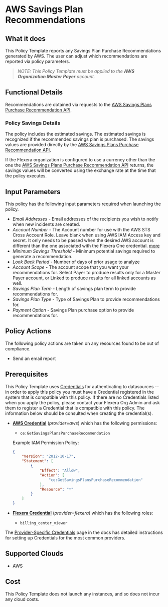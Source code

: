 # AWS Savings Plan Recommendations

## What it does

This Policy Template reports any Savings Plan Purchase Recommendations generated by AWS. The user can adjust which recommendations are reported via policy parameters.

> *NOTE: This Policy Template must be applied to the **AWS Organization Master Payer** account.*

## Functional Details

Recommendations are obtained via requests to the [AWS Savings Plans Purchase Recommendation API](https://docs.aws.amazon.com/aws-cost-management/latest/APIReference/API_GetSavingsPlansPurchaseRecommendation.html).

### Policy Savings Details

The policy includes the estimated savings. The estimated savings is recognized if the recommended savings plan is purchased. The savings values are provided directly by the [AWS Savings Plans Purchase Recommendation API](https://docs.aws.amazon.com/aws-cost-management/latest/APIReference/API_GetSavingsPlansPurchaseRecommendation.html).

If the Flexera organization is configured to use a currency other than the one the [AWS Savings Plans Purchase Recommendation API](https://docs.aws.amazon.com/aws-cost-management/latest/APIReference/API_GetSavingsPlansPurchaseRecommendation.html) returns, the savings values will be converted using the exchange rate at the time that the policy executes.

## Input Parameters

This policy has the following input parameters required when launching the policy.

- *Email Addresses* - Email addresses of the recipients you wish to notify when new incidents are created.
- *Account Number* - The Account number for use with the AWS STS Cross Account Role. Leave blank when using AWS IAM Access key and secret. It only needs to be passed when the desired AWS account is different than the one associated with the Flexera One credential. [more](https://docs.flexera.com/flexera/EN/Automation/ProviderCredentials.htm#automationadmin_1982464505_1123608)
- *Minimum Savings Threshold* - Minimum potential savings required to generate a recommendation.
- *Look Back Period* - Number of days of prior usage to analyze
- *Account Scope* - The account scope that you want your recommendations for. Select Payer to produce results only for a Master Payer account, or Linked to produce results for all linked accounts as well.
- *Savings Plan Term* - Length of savings plan term to provide recommendations for.
- *Savings Plan Type* - Type of Savings Plan to provide recommendations for.
- *Payment Option* - Savings Plan purchase option to provide recommendations for.

## Policy Actions

The following policy actions are taken on any resources found to be out of compliance.

- Send an email report

## Prerequisites

This Policy Template uses [Credentials](https://docs.flexera.com/flexera/EN/Automation/ManagingCredentialsExternal.htm) for authenticating to datasources -- in order to apply this policy you must have a Credential registered in the system that is compatible with this policy. If there are no Credentials listed when you apply the policy, please contact your Flexera Org Admin and ask them to register a Credential that is compatible with this policy. The information below should be consulted when creating the credential(s).

- [**AWS Credential**](https://docs.flexera.com/flexera/EN/Automation/ProviderCredentials.htm#automationadmin_1982464505_1121575) (*provider=aws*) which has the following permissions:
  - `ce:GetSavingsPlansPurchaseRecommendation`

  Example IAM Permission Policy:

  ```json
  {
      "Version": "2012-10-17",
      "Statement": [
          {
              "Effect": "Allow",
              "Action": [
                  "ce:GetSavingsPlansPurchaseRecommendation"
              ],
              "Resource": "*"
          }
      ]
  }
  ```

- [**Flexera Credential**](https://docs.flexera.com/flexera/EN/Automation/ProviderCredentials.htm) (*provider=flexera*) which has the following roles:
  - `billing_center_viewer`

The [Provider-Specific Credentials](https://docs.flexera.com/flexera/EN/Automation/ProviderCredentials.htm) page in the docs has detailed instructions for setting up Credentials for the most common providers.

## Supported Clouds

- AWS

## Cost

This Policy Template does not launch any instances, and so does not incur any cloud costs.
